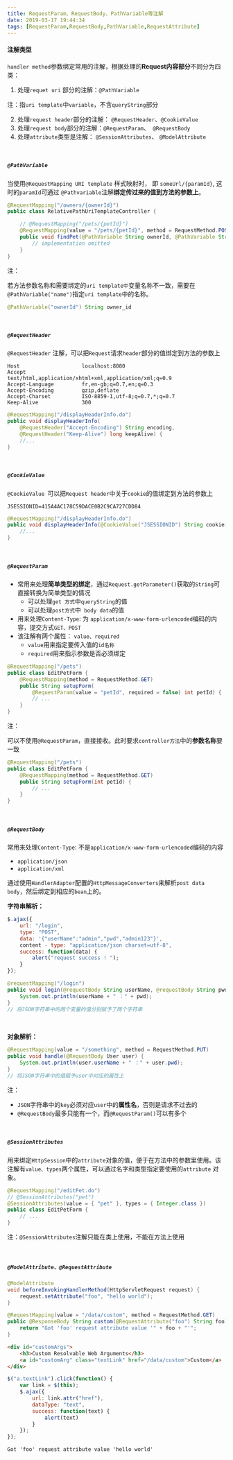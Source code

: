 ```yaml
---
title: RequestParam、RequestBody、PathVariable等注解
date: 2019-03-17 19:44:34
tags: [RequestParam,RequestBody,PathVariable,RequestAttribute]
---
```


#### 注解类型

`handler method`参数绑定常用的注解，根据处理的**Request内容部分**不同分为四类：

1. 处理`requet uri` 部分的注解：`@PathVariable` 

​	注：指`uri template`中`variable`，不含`queryString`部分

2. 处理`request header`部分的注解：   `@RequestHeader`、`@CookieValue` 
3. 处理`request body`部分的注解：`@RequestParam`、` @RequestBody` 
4. 处理`attribute`类型是注解： `@SessionAttributes`、 `@ModelAttribute` 

<!--more-->

<br/>

##### `@PathVariable`

当使用`@RequestMapping URI template` 样式映射时， 即 `someUrl/{paramId}`, 这时的`paramId`可通过 `@Pathvariable`注解**绑定传过来的值到方法的参数上**。

```java
@RequestMapping("/owners/{ownerId}")
public class RelativePathUriTemplateController {

    // @RequestMapping("/pets/{petId}")
    @RequestMapping(value = "/pets/{petId}", method = RequestMethod.POST)
    public void findPet(@PathVariable String ownerId, @PathVariable String petId) {
        // implementation omitted
    }
}
```

注：

若方法参数名称和需要绑定的`uri template中`变量名称不一致，需要在`@PathVariable("name")`指定`uri template`中的名称。

```java
@PathVariable("ownerId") String owner_id
```

<br/>



##### `@RequestHeader`

`@RequestHeader` 注解，可以把`Request`请求`header`部分的值绑定到方法的参数上

```http
Host                    localhost:8080
Accept                  text/html,application/xhtml+xml,application/xml;q=0.9
Accept-Language         fr,en-gb;q=0.7,en;q=0.3
Accept-Encoding         gzip,deflate
Accept-Charset          ISO-8859-1,utf-8;q=0.7,*;q=0.7
Keep-Alive              300
```

```java
@RequestMapping("/displayHeaderInfo.do")
public void displayHeaderInfo(
    @RequestHeader("Accept-Encoding") String encoding,
    @RequestHeader("Keep-Alive") long keepAlive) {
    //...
}
```

<br/>



##### `@CookieValue` 

`@CookieValue `可以把`Request header`中关于`cookie`的值绑定到方法的参数上

```http
JSESSIONID=415A4AC178C59DACE0B2C9CA727CDD84
```

```java
@RequestMapping("/displayHeaderInfo.do")
public void displayHeaderInfo(@CookieValue("JSESSIONID") String cookie) {
    //...
}
```

<br/>



##### `@RequestParam` 

- 常用来处理**简单类型的绑定**，通过`Request.getParameter()`获取的`String`可直接转换为简单类型的情况
  - 可以处理`get 方式`中`queryString`的值
  - 可以处理`post方式`中` body data`的值
- 用来处理`Content-Type`: 为 `application/x-www-form-urlencoded`编码的内容，提交方式`GET、POST` 
- 该注解有两个属性： `value、required` 
  - `value`用来指定要传入值的`id名称` 
  - `required`用来指示参数是否必须绑定

```java
@RequestMapping("/pets")
public class EditPetForm {
    @RequestMapping(method = RequestMethod.GET)
    public String setupForm(
        @RequestParam(value = "petId", required = false) int petId) {
        // ...
    }
}
```

注：

可以不使用`@RequestParam`，直接接收。此时要求`controller方法`中的**参数名称**要一致

```java
@RequestMapping("/pets")
public class EditPetForm {
    @RequestMapping(method = RequestMethod.GET)
    public String setupForm(int petId) {
        // ...
    }
}
```

<br/>



##### `@RequestBody` 

常用来处理`Content-Type`: 不是`application/x-www-form-urlencoded`编码的内容

- `application/json` 
- `application/xml` 

通过使用`HandlerAdapter`配置的`HttpMessageConverters`来解析`post data body`，然后绑定到相应的`bean`上的。

**字符串解析：** 

```javascript
$.ajax({
    url: "/login",
    type: "POST",
    data: '{"userName":"admin","pwd","admin123"}',
    content - type: "application/json charset=utf-8",
    success: function(data) {
        alert("request success ! ");
    }
});
```

```java
@requestMapping("/login")
public void login(@requestBody String userName, @requestBody String pwd) {
    System.out.println(userName + " ：" + pwd);
}
// 将JSON字符串中的两个变量的值分别赋予了两个字符串
```

<br/>



**对象解析：**

```java
@RequestMapping(value = "/something", method = RequestMethod.PUT)
public void handle(@RequestBody User user) {
    System.out.println(user.userName + " ：" + user.pwd);
}
// 将JSON字符串中的值赋予user中对应的属性上
```

注：

- `JSON`字符串中的`key`必须对应`user`中的**属性名**，否则是请求不过去的
- `@RequestBody`最多只能有一个，而`@RequestParam()`可以有多个

<br/>



##### `@SessionAttributes `

用来绑定`HttpSession`中的`attribute`对象的值，便于在方法中的参数里使用。该注解有`value、types`两个属性，可以通过名字和类型指定要使用的`attribute` 对象。

```java
@RequestMapping("/editPet.do")
// @SessionAttributes("pet")
@SessionAttributes(value = { "pet" }, types = { Integer.class })
public class EditPetForm {
    // ...
}
```

注：`@SessionAttributes`注解只能在类上使用，不能在方法上使用

<br/>



##### `@ModelAttribute、@RequestAttribute`

```java
@ModelAttribute
void beforeInvokingHandlerMethod(HttpServletRequest request) {
    request.setAttribute("foo", "hello world");
}

@RequestMapping(value = "/data/custom", method = RequestMethod.GET)
public @ResponseBody String custom(@RequestAttribute("foo") String foo) {
    return "Got 'foo' request attribute value '" + foo + "'";
}
```

```html
<div id="customArgs">
    <h3>Custom Resolvable Web Arguments</h3>
    <a id="customArg" class="textLink" href="/data/custom">Custom</a>
</div>
```

```javascript
$("a.textLink").click(function() {
    var link = $(this);
    $.ajax({
        url: link.attr("href"),
        dataType: "text",
        success: function(text) {
            alert(text)
        }
    });
});
```

```
Got 'foo' request attribute value 'hello world'
```

<br/>

